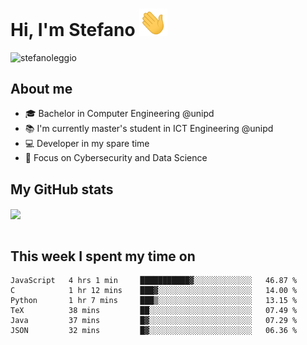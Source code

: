# Hi, I'm Stefano <img src="https://raw.githubusercontent.com/stefanoleggio/stefanoleggio/main/images/wave.gif" width="45px">

<p align="left"> <img src="https://komarev.com/ghpvc/?username=stefanoleggio&label=Views&color=blue&style=plastic" alt="stefanoleggio" /></p>

## About me
- 🎓 Bachelor in Computer Engineering @unipd
- 📚 I'm currently master's student in ICT Engineering @unipd
- 💻 Developer in my spare time
- 🎯 Focus on Cybersecurity and Data Science


## My GitHub stats

<a href="https://github.com/anuraghazra/github-readme-stats" >
  <img align="center" src="https://github-readme-stats.vercel.app/api/top-langs/?username=stefanoleggio&langs_count=10&hide=jupyter%20notebook,html,blade&layout=compact&count_private=true&theme=swift" />
</a>
</br>
</br>

## This week I spent my time on


<!--START_SECTION:waka-->

```text
JavaScript   4 hrs 1 min     ███████████▓░░░░░░░░░░░░░   46.87 %
C            1 hr 12 mins    ███▓░░░░░░░░░░░░░░░░░░░░░   14.00 %
Python       1 hr 7 mins     ███▒░░░░░░░░░░░░░░░░░░░░░   13.15 %
TeX          38 mins         ██░░░░░░░░░░░░░░░░░░░░░░░   07.49 %
Java         37 mins         █▓░░░░░░░░░░░░░░░░░░░░░░░   07.29 %
JSON         32 mins         █▓░░░░░░░░░░░░░░░░░░░░░░░   06.36 %
```

<!--END_SECTION:waka-->

